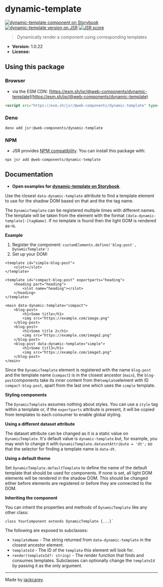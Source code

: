 # dynamic-template

[![dynamic-template component on Storybook](https://cdn.jsdelivr.net/gh/storybookjs/brand@main/badge/badge-storybook.svg)](https://jackcarey.co.uk/web-components/docs/?path=/docs/components-dynamic-template) [![dynamic-template version on JSR](https://jsr.io/badges/@web-components/dynamic-template)](https://jsr.io/@web-components/dynamic-template/versions) [![JSR score](https://jsr.io/badges/@web-components/dynamic-template/score)](https://jsr.io/@web-components/dynamic-template/score)

> Dynamically render a component using corresponding templates

-   **Version:** 1.0.22
-   **License:** [](./LICENSE.md)

## Using this package

### Browser

-   via the ESM CDN: [https://esm.sh/jsr/@web-components/dynamic-template](https://esm.sh/jsr/@web-components/dynamic-template)

```html
<script src="https://esm.sh/jsr/@web-components/dynamic-template" type="module"></script>
```

### Deno

```
deno add jsr:@web-components/dynamic-template
```

### NPM

-   JSR provides [NPM compatibility](https://jsr.io/docs/npm-compatibility). You can install this package with:

```
npx jsr add @web-components/dynamic-template
```

## Documentation

-   **Open examples for [dynamic-template on Storybook](https://jackcarey.co.uk/web-components/docs/?path=/docs/components-dynamic-template)**.

Use the closest `data-dynamic-template` attribute to find a template element to use for the shadow DOM based on that and the the tag name.

The `DynamicTemplate` can be registered multiple times with different names. The template will be taken from the element with the format `[data-dynamic-template]-[tagName]`. If no template is found then the light DOM is rendered as-is.

**Example**

1. Register the component: `customElements.define('blog-post', DynamicTemplate')`
2. Set up your DOM:

```
<template id="simple-blog-post">
    <slot></slot>
</template>

<template id="compact-blog-post" exportparts="heading">
    <heading part="heading">
        <slot name="heading"></slot>
    </heading>
</template>

<main data-dynamic-template="compact">
    <blog-post>
        <h1>Some title</h1>
        <img src="https://example.com/image.png"
    </blog-post>
    <blog-post>
        <h1>Some title 2</h1>
        <img src="https://example.com/image2.png"
    </blog-post>
    <blog-post data-dynamic-template="simple">
        <h1>Some titl3</h1>
        <img src="https://example.com/image3.png"
    </blog-post>
</main>
```

Since the `DynamicTemplate` element is registered with the name `blog-post` and the template name (`compact`) is in the closest ancestor (`main`), the `blog-post`components take its inner content from the`template`element with ID `compact-blog-post`, apart from the last one which uses the `simple` template.

**Styling components**

The `DynamicTemplate` assumes nothing about styles. You can use a `style` tag within a template or, if the `exportparts` attribute is present, it will be copied from templates to each consumer to enable global styling.

**Using a different dataset attribute**

The dataset attribute can be changed as it is a static value on `DynamicTemplate`. It's default value is `dynamic-template` but, for example, you may wish to change it with `DynamicTemplate.datasetAttribute = 'dt';` so that the selector for finding a template name is `data-dt`.

**Using a default theme**

Set `DynamicTemplate.defaultTemplate` to define the name of the default template that should be used for components. If none is set, all light DOM elements will be rendered in the shadow DOM. This should be changed either before elements are registered or before they are connected to the DOM.

**Inheriting the component**

You can inherit the properties and methods of `DynamicTemplate` like any other class:

```
class YourComponent extends DynamicTemplate {...}`
```

The following are exposed to subclasses:

-   `templateName` - The string returned from `data-dynamic-template` in the closest ancestor element.
-   `templateId` - The ID of the `template` this element will look for.
-   `render(templateId?: string)` - The render function that finds and consumes templates. Subclasses can optionally change the `templateId` by passing it as the only argument.


---

Made by [jackcarey](https://jackcarey.co.uk).
